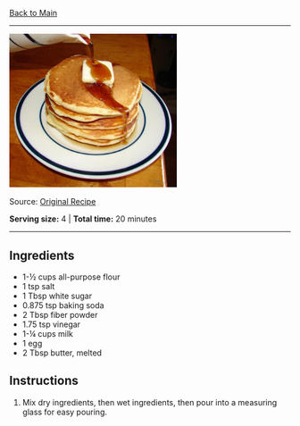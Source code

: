 [Back to Main](/README.md)

---

<img src="/90%20Images/Healthy%20Pancakes.png" width="300" />

Source: [Original Recipe](https://www.allrecipes.com/recipe/21014/good-old-fashioned-pancakes/)

**Serving size:** 4 | **Total time:** 20 minutes

---
## Ingredients

- 1-½ cups all-purpose flour
- 1 tsp salt
- 1 Tbsp white sugar
- 0.875 tsp baking soda
- 2 Tbsp fiber powder
- 1.75 tsp vinegar
- 1-¼ cups milk
- 1 egg
- 2 Tbsp butter, melted

## Instructions

1. Mix dry ingredients, then wet ingredients, then pour into a measuring glass for easy pouring.